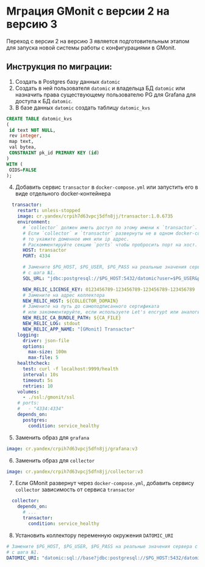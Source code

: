 # Мграция GMonit с версии 2 на версию 3
Переход с версии 2 на версию 3 является подготовительным этапом для запуска новой системы работы с конфигурациями в GMonit.

## Инструкция по миграции:
1. Cоздать в Postgres базу данных `datomic`
2. Cоздать в ней пользователя `datomic` и владельца БД `datomic`
    или назначить права существующему пользователю PG для Grafana для доступа к БД `datomic`.
3. В базе данных `datomic` создать таблицу `datomic_kvs`
```sql
CREATE TABLE datomic_kvs
(
 id text NOT NULL,
 rev integer,
 map text,
 val bytea,
 CONSTRAINT pk_id PRIMARY KEY (id)
)
WITH (
 OIDS=FALSE
);
```
4. Добавить сервис `transactor` в `docker-compose.yml` или запустить его в виде отдельного docker-контейнера
```yaml
  transactor:
    restart: unless-stopped
    image: cr.yandex/crpih7d63vpcj5dfn8jj/transactor:1.0.6735
    environment:
      # `collector` должен иметь доступ по этому имени к `transactor`.
      # Если `collector` и `transactor` развернуты не в одном docker-compose,
      # то укажите доменное имя или ip адрес.
      # Раскомментируйте секцию `ports` чтобы пробросить порт на хост.
      HOST: transactor
      PORT: 4334

      # Замените $PG_HOST, $PG_USER, $PG_PASS на реальные значения сервера с БД `datomic`
      # с шага №1.
      SQL_URL: "jdbc:postgresql://$PG_HOST:5432/datomic?user=$PG_USER&password=$PG_PASS"

      NEW_RELIC_LICENSE_KEY: 0123456789-123456789-123456789-123456789
      # Замените на адрес коллектора
      NEW_RELIC_HOST: ${COLLECTOR_DOMAIN}
      # Замените на путь до самоподписанного сертификата
      # или закомментируйте, если используете Let's encrypt или аналоги.
      NEW_RELIC_CA_BUNDLE_PATH: ${CA_FILE}
      NEW_RELIC_LOG: stdout
      NEW_RELIC_APP_NAME: "[GMonit] Transactor"
    logging:
      driver: json-file
      options:
        max-size: 100m
        max-file: 5
    healthcheck:
      test: curl -f localhost:9999/health
      interval: 10s
      timeout: 5s
      retries: 10
    volumes:
      - ./ssl:/gmonit/ssl
    # ports:
    #   - "4334:4334"
    depends_on:
      postgres:
        condition: service_healthy
```
5. Заменить образ для `grafana`
```yaml
image: cr.yandex/crpih7d63vpcj5dfn8jj/grafana:v3
```
6. Заменить образ для `collector`
```yaml
image: cr.yandex/crpih7d63vpcj5dfn8jj/collector:v3
```
7. Если GMonit развернут через `docker-compose.yml`, добавить сервису `collector` зависимость от сервиса `transactor`
```yaml
  collector:
    depends_on:
      # ...
      transactor:
        condition: service_healthy
```
8. Установить коллектору переменную окружения `DATOMIC_URI`
```yaml
# Замените $PG_HOST, $PG_USER, $PG_PASS на реальные значения сервера с БД `datomic`
# с шага №1.
DATOMIC_URI: "datomic:sql://base?jdbc:postgresql://$PG_HOST:5432/datomic?user=$PG_USER&password=$PG_USER"
```